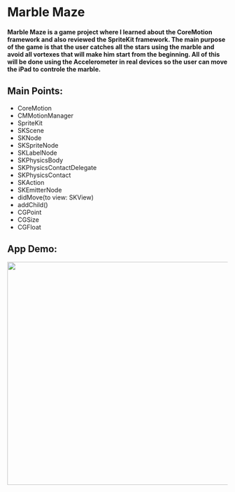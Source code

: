 # Marble Maze

#### Marble Maze is a game project where I learned about the CoreMotion framework and also reviewed the SpriteKit framework. The main purpose of the game is that the user catches all the stars using the marble and avoid all vortexes that will make him start from the beginning. All of this will be done using the Accelerometer in real devices so the user can move the iPad to controle the marble.

## Main Points:


* CoreMotion
* CMMotionManager
* SpriteKit
* SKScene
* SKNode
* SKSpriteNode
* SKLabelNode
* SKPhysicsBody
* SKPhysicsContactDelegate
* SKPhysicsContact
* SKAction
* SKEmitterNode
* didMove(to view: SKView)
* addChild()
* CGPoint
* CGSize
* CGFloat


## App Demo:

<img src="demo.gif?raw=true" width="695px" height="510">
